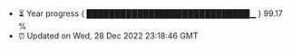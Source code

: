 - ⏳ Year progress { █████████████████████████████▁ } 99.17 %
- ⏰ Updated on Wed, 28 Dec 2022 23:18:46 GMT

